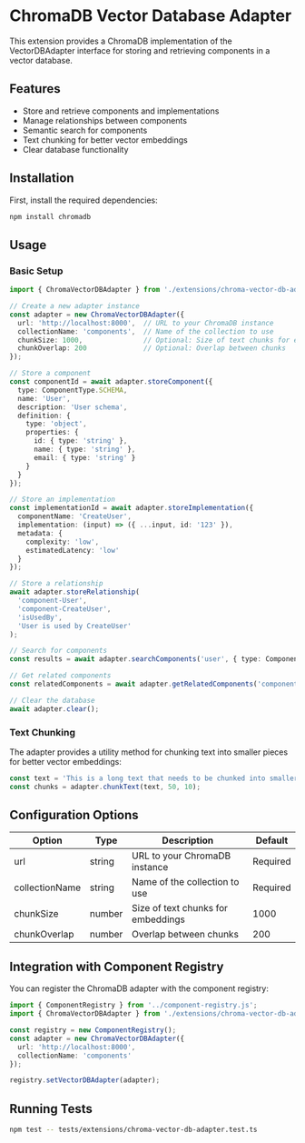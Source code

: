 # ChromaDB Vector Database Adapter

This extension provides a ChromaDB implementation of the VectorDBAdapter interface for storing and retrieving components in a vector database.

## Features

- Store and retrieve components and implementations
- Manage relationships between components
- Semantic search for components
- Text chunking for better vector embeddings
- Clear database functionality

## Installation

First, install the required dependencies:

```bash
npm install chromadb
```

## Usage

### Basic Setup

```typescript
import { ChromaVectorDBAdapter } from './extensions/chroma-vector-db-adapter.js';

// Create a new adapter instance
const adapter = new ChromaVectorDBAdapter({
  url: 'http://localhost:8000',  // URL to your ChromaDB instance
  collectionName: 'components',  // Name of the collection to use
  chunkSize: 1000,               // Optional: Size of text chunks for embeddings
  chunkOverlap: 200              // Optional: Overlap between chunks
});

// Store a component
const componentId = await adapter.storeComponent({
  type: ComponentType.SCHEMA,
  name: 'User',
  description: 'User schema',
  definition: {
    type: 'object',
    properties: {
      id: { type: 'string' },
      name: { type: 'string' },
      email: { type: 'string' }
    }
  }
});

// Store an implementation
const implementationId = await adapter.storeImplementation({
  componentName: 'CreateUser',
  implementation: (input) => ({ ...input, id: '123' }),
  metadata: {
    complexity: 'low',
    estimatedLatency: 'low'
  }
});

// Store a relationship
await adapter.storeRelationship(
  'component-User',
  'component-CreateUser',
  'isUsedBy',
  'User is used by CreateUser'
);

// Search for components
const results = await adapter.searchComponents('user', { type: ComponentType.SCHEMA });

// Get related components
const relatedComponents = await adapter.getRelatedComponents('component-User', 'isUsedBy');

// Clear the database
await adapter.clear();
```

### Text Chunking

The adapter provides a utility method for chunking text into smaller pieces for better vector embeddings:

```typescript
const text = 'This is a long text that needs to be chunked into smaller pieces for better embeddings';
const chunks = adapter.chunkText(text, 50, 10);
```

## Configuration Options

| Option | Type | Description | Default |
|--------|------|-------------|---------|
| url | string | URL to your ChromaDB instance | Required |
| collectionName | string | Name of the collection to use | Required |
| chunkSize | number | Size of text chunks for embeddings | 1000 |
| chunkOverlap | number | Overlap between chunks | 200 |

## Integration with Component Registry

You can register the ChromaDB adapter with the component registry:

```typescript
import { ComponentRegistry } from '../component-registry.js';
import { ChromaVectorDBAdapter } from './extensions/chroma-vector-db-adapter.js';

const registry = new ComponentRegistry();
const adapter = new ChromaVectorDBAdapter({
  url: 'http://localhost:8000',
  collectionName: 'components'
});

registry.setVectorDBAdapter(adapter);
```

## Running Tests

```bash
npm test -- tests/extensions/chroma-vector-db-adapter.test.ts
``` 
